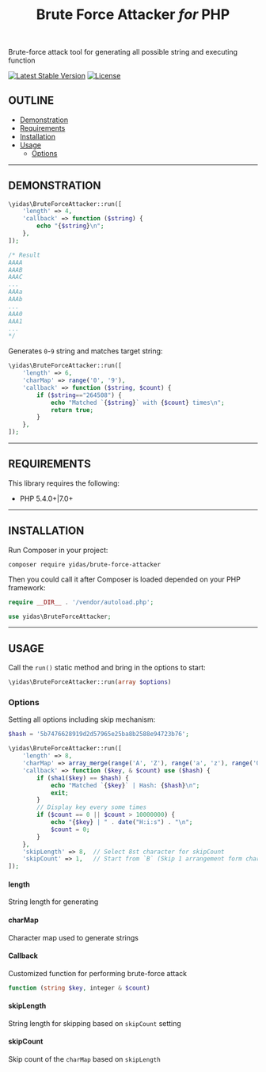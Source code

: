 <p align="center">
    <h1 align="center">Brute Force Attacker <i>for</i> PHP</h1>
    <br>
</p>

Brute-force attack tool for generating all possible string and executing function

[![Latest Stable Version](https://poser.pugx.org/yidas/google-maps-services/v/stable?format=flat-square)](https://packagist.org/packages/yidas/brute-force-attacker)
[![License](https://poser.pugx.org/yidas/google-maps-services/license?format=flat-square)](https://packagist.org/packages/yidas/brute-force-attacker)

OUTLINE
-------

- [Demonstration](#demonstration)
- [Requirements](#requirements)
- [Installation](#installation)
- [Usage](#usage)
    - [Options](#options)

---

DEMONSTRATION
-------------

```php
\yidas\BruteForceAttacker::run([
    'length' => 4,
    'callback' => function ($string) {
        echo "{$string}\n";
    },
]);

/* Result
AAAA
AAAB
AAAC
...
AAAa
AAAb
...
AAA0
AAA1
...
*/
```

Generates `0`-`9` string and matches target string:

```php
\yidas\BruteForceAttacker::run([
    'length' => 6,
    'charMap' => range('0', '9'),
    'callback' => function ($string, $count) {
        if ($string=="264508") {
            echo "Matched `{$string}` with {$count} times\n";
            return true;
        }
    },
]);
```

---

REQUIREMENTS
------------
This library requires the following:

- PHP 5.4.0+\|7.0+

---

INSTALLATION
------------

Run Composer in your project:

    composer require yidas/brute-force-attacker
    
Then you could call it after Composer is loaded depended on your PHP framework:

```php
require __DIR__ . '/vendor/autoload.php';

use yidas\BruteForceAttacker;
```

---

USAGE
-----

Call the `run()` static method and bring in the options to start:

```php
\yidas\BruteForceAttacker::run(array $options)
```

### Options

Setting all options including skip mechanism:

```php
$hash = '5b7476628919d2d57965e25ba8b2588e94723b76';

\yidas\BruteForceAttacker::run([
    'length' => 8,
    'charMap' => array_merge(range('A', 'Z'), range('a', 'z'), range('0', '9'), ["+", "/"]),
    'callback' => function ($key, & $count) use ($hash) {
        if (sha1($key) == $hash) {
            echo "Matched `{$key}` | Hash: {$hash}\n";
            exit;
        }
        // Display key every some times
        if ($count == 0 || $count > 10000000) {
            echo "{$key} | " . date("H:i:s") . "\n";
            $count = 0;
        }
    },
    'skipLength' => 8,  // Select 8st character for skipCount
    'skipCount' => 1,   // Start from `B` (Skip 1 arrangement form charMap)
]);
```

#### length

String length for generating

#### charMap

Character map used to generate strings

#### Callback

Customized function for performing brute-force attack

```php
function (string $key, integer & $count)
```

#### skipLength

String length for skipping based on `skipCount` setting

#### skipCount

Skip count of the `charMap` based on `skipLength`

